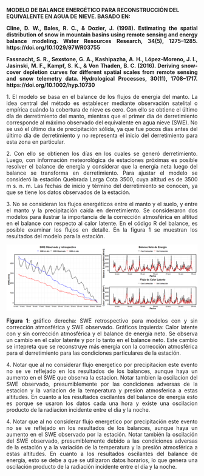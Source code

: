 <strong>MODELO DE BALANCE ENERGÉTICO PARA RECONSTRUCCIÓN DEL EQUIVALENTE EN AGUA DE NIEVE. BASADO EN:</strong>


<p align="justify">
<strong>Cline, D. W., Bales, R. C., & Dozier, J. (1998). Estimating the spatial distribution of snow in mountain basins using remote sensing and energy balance modeling. Water Resources Research, 34(5), 1275–1285. https://doi.org/10.1029/97WR03755</strong>
</p>


<p align="justify"> 
<strong>Fassnacht, S. R., Sexstone, G. A., Kashipazha, A. H., López-Moreno, J. I., Jasinski, M. F., Kampf, S. K., & Von Thaden, B. C. (2016). Deriving snow-cover depletion curves for different spatial scales from remote sensing and snow telemetry data. Hydrological Processes, 30(11), 1708–1717. https://doi.org/10.1002/hyp.10730</strong> 
</p> 

<p align="justify"> 
1. El modelo se basa en el balance de los flujos de energía del manto. La idea central del método es establecer mediante observación satelital o empírica cuándo la cobertura de nieve es cero. Con ello se obtiene el último día de derretimiento del manto, mientras que el primer día de derretimiento corresponde al máximo observado del equivalente en agua nieve (SWE). No se usó el último día de precipitación sólida, ya que fue pocos días antes del último día de derretimiento y no representa el inicio del derretimiento para esta zona en particular.
</p>

<p align="justify">
 2. Con ello se obtienen los días en los cuales se generó derretimiento. Luego, con información meteorológica de estaciones próximas es posible resolver el balance de energía y considerar que la energía neta luego del balance se transforma en derretimiento. Para ajustar el modelo se consideró la estación Quebrada Larga Cota 3500, cuya altitud es de 3500 m s. n. m. Las fechas de inicio y término del derretimiento se conocen, ya que se tiene los datos observados de la estación.
</p> 



<p align="justify">
3. No se consideran los flujos energéticos entre el manto y el suelo, y entre el manto y la precipitación caída en derretimiento. Se consideraron dos modelos para ilustrar la importancia de la corrección atmosférica en altitud en el balance con respecto al calor latente. En el código R del balance, es posible examinar los flujos en detalle. En la figura 1 se muestran los resultados del modelo para la estación.
</p>


<div align="center">
  <img src="https://raw.githubusercontent.com/FelipeRivas5492/Modelo-de-balance-energetico-para-reconstruccion-del-equivalente-en-agua-de-nieve-/main/balance.png" alt="Figura 1 - fig1">
<div align="center">
 
<p align="justify">
<strong>Figura 1</strong>: gráfico derecha: SWE retrospectivo para modelos con y sin corrección atmosférica y SWE observado. Gráficos izquierda: Calor latente con y sin corrección atmosférica y el balance de energía neto. Se observa un cambio en el calor latente y por lo tanto en el balance neto. Este cambio se intepreta que se reconstruye más energía con la corrección atmosférica para el derretimiento para las condiciones particulares de la estación. 
</p>


<p align="justify">
4. Notar que al no considerar flujo energetico por precipitacion este evento no se ve reflejado en los resultados de los balances, aunque haya un aumento en el SWE que observa la estacion. Notar tambien la oscilacion del SWE observado, presumiblemente por las condiciones adversas de la estacion y la variacion de la temperatura y presion atmosferica a estas altitudes. En cuanto a los resultados oscilantes del balance de energia esto es porque se usaron los datos cada una hora y existe una oscilacion producto de la radiacion incidente entre el dia y la noche.
</p>


<p align="justify"> 4.  Notar que al no considerar flujo energetico por precipitación este evento no se ve reflejado en los resultados de los balances, aunque haya un aumento en el SWE observado por la estación. Notar también la oscilación del SWE observado, presumiblemente debido a las condiciones adversas de la estación y a la variación de la temperatura y la presión atmosférica a estas altitudes. En cuanto a los resultados oscilantes del balance de energía, esto se debe a que se utilizaron datos horarios, lo que genera una oscilación producto de la radiación incidente entre el día y la noche. </p>




